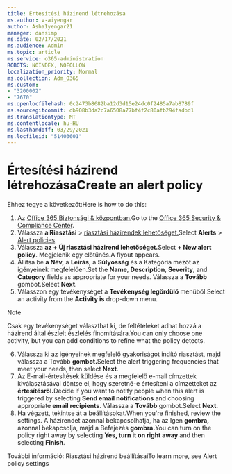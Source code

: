 ```yaml
---
title: Értesítési házirend létrehozása
ms.author: v-aiyengar
author: AshaIyengar21
manager: dansimp
ms.date: 02/17/2021
ms.audience: Admin
ms.topic: article
ms.service: o365-administration
ROBOTS: NOINDEX, NOFOLLOW
localization_priority: Normal
ms.collection: Adm_O365
ms.custom:
- "3200002"
- "7670"
ms.openlocfilehash: 0c2473b8682ba12d3d15e24dc0f2485a7ab8789f
ms.sourcegitcommit: db908b3da2c7a6508a77bf4f2c80afb294fadbd1
ms.translationtype: MT
ms.contentlocale: hu-HU
ms.lasthandoff: 03/29/2021
ms.locfileid: "51403601"
---
```

# <a name="create-an-alert-policy"></a><span data-ttu-id="78210-102">Értesítési házirend létrehozása</span><span class="sxs-lookup"><span data-stu-id="78210-102">Create an alert policy</span></span>

<span data-ttu-id="78210-103">Ehhez tegye a következőt:</span><span class="sxs-lookup"><span data-stu-id="78210-103">Here is how to do this:</span></span>

1. <span data-ttu-id="78210-104">Az [Office 365 Biztonsági & központban.](https://go.microsoft.com/fwlink/p/?linkid=2077143)</span><span class="sxs-lookup"><span data-stu-id="78210-104">Go to the [Office 365 Security & Compliance Center](https://go.microsoft.com/fwlink/p/?linkid=2077143).</span></span>
1. <span data-ttu-id="78210-105">Válassza **a Riasztási**  >  [riasztási házirendek lehetőséget.](https://go.microsoft.com/fwlink/?linkid=2103208)</span><span class="sxs-lookup"><span data-stu-id="78210-105">Select **Alerts** > [Alert policies](https://go.microsoft.com/fwlink/?linkid=2103208).</span></span>
1. <span data-ttu-id="78210-106">Válassza **az + Új riasztási házirend lehetőséget.**</span><span class="sxs-lookup"><span data-stu-id="78210-106">Select **+ New alert policy**.</span></span> <span data-ttu-id="78210-107">Megjelenik egy előtűnés.</span><span class="sxs-lookup"><span data-stu-id="78210-107">A flyout appears.</span></span>
1. <span data-ttu-id="78210-108">Állítsa be **a Név,** a  **Leírás,** a **Súlyosság** és a Kategória mezőt az igényeinek megfelelően.</span><span class="sxs-lookup"><span data-stu-id="78210-108">Set the **Name**, **Description**, **Severity**, and **Category** fields as appropriate for your needs.</span></span> <span data-ttu-id="78210-109">Válassza a **Tovább** gombot.</span><span class="sxs-lookup"><span data-stu-id="78210-109">Select **Next**.</span></span>
1. <span data-ttu-id="78210-110">Válasszon egy tevékenységet a **Tevékenység legördülő** menüből.</span><span class="sxs-lookup"><span data-stu-id="78210-110">Select an activity from the **Activity is** drop-down menu.</span></span>
> [!NOTE]
>  <span data-ttu-id="78210-111">Csak egy tevékenységet választhat ki, de feltételeket adhat hozzá a házirend által észlelt észlelés finomítására.</span><span class="sxs-lookup"><span data-stu-id="78210-111">You can only choose one activity, but you can add conditions to refine what the policy detects.</span></span>
6. <span data-ttu-id="78210-112">Válassza ki az igényeinek megfelelő gyakoriságot indító riasztást, majd válassza a Tovább **gombot.**</span><span class="sxs-lookup"><span data-stu-id="78210-112">Select the alert triggering frequencies that meet your needs, then select **Next**.</span></span>
7. <span data-ttu-id="78210-113">Az E-mail-értesítések küldése és a megfelelő  e-mail címzettek kiválasztásával döntse el, hogy szeretné-e értesíteni a címzetteket az **értesítésről.**</span><span class="sxs-lookup"><span data-stu-id="78210-113">Decide if you want to notify people when this alert is triggered by selecting **Send email notifications** and choosing appropriate **email recipients**.</span></span> <span data-ttu-id="78210-114">Válassza a **Tovább** gombot.</span><span class="sxs-lookup"><span data-stu-id="78210-114">Select **Next**.</span></span>
8. <span data-ttu-id="78210-115">Ha végzett, tekintse át a beállításokat.</span><span class="sxs-lookup"><span data-stu-id="78210-115">When you're finished, review the settings.</span></span> <span data-ttu-id="78210-116">A házirendet azonnal bekapcsolhatja, ha az Igen **gombra,** azonnal bekapcsolja, majd a Befejezés **gombra.**</span><span class="sxs-lookup"><span data-stu-id="78210-116">You can turn on the policy right away by selecting **Yes, turn it on right away** and then selecting **Finish**.</span></span>

<span data-ttu-id="78210-117">További információ: Riasztási házirend beállításai</span><span class="sxs-lookup"><span data-stu-id="78210-117">To learn more, see Alert policy settings</span></span>

